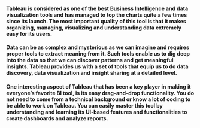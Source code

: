 #### Tableau is considered as one of the best Business Intelligence and data visualization tools and has managed to top the charts quite a few times since its launch. The most important quality of this tool is that it makes organizing, managing, visualizing and understanding data extremely easy for its users.

#### Data can be as complex and mysterious as we can imagine and requires proper tools to extract meaning from it. Such tools enable us to dig deep into the data so that we can discover patterns and get meaningful insights. Tableau provides us with a set of tools that equip us to do data discovery, data visualization and insight sharing at a detailed level.

#### One interesting aspect of Tableau that has been a key player in making it everyone’s favorite BI tool, is its easy drag-and-drop functionality. You do not need to come from a technical background or know a lot of coding to be able to work on Tableau. You can easily master this tool by understanding and learning its UI-based features and functionalities to create dashboards and analyze reports.
